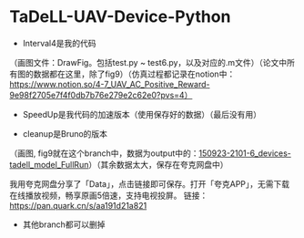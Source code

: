 # TaDeLL-UAV-Device-Python

- Interval4是我的代码

（画图文件：DrawFig。包括test.py ~ test6.py，以及对应的.m文件）（论文中所有图的数据都在这里，除了fig9）（仿真过程都记录在notion中：https://www.notion.so/4-7_UAV_AC_Positive_Reward-9e98f2705e7f4f0db7b76e279e2c62e0?pvs=4）

- SpeedUp是我代码的加速版本（使用保存好的数据）（最后没有用）

- cleanup是Bruno的版本

（画图, fig9就在这个branch中，数据为output中的：[150923-2101-6_devices-tadell_model_FullRun](https://github.com/Jae0822/TaDeLL-UAV-Device-Python/tree/cleanup/output/150923-2101-6_devices-tadell_model_FullRun)）（其余数据太大，保存在夸克网盘中）

​	我用夸克网盘分享了「Data」，点击链接即可保存。打开「夸克APP」，无需下载在线播放视频，畅享原画5倍速，支持电视投屏。
链接：https://pan.quark.cn/s/aa191d21a821

- 其他branch都可以删掉

